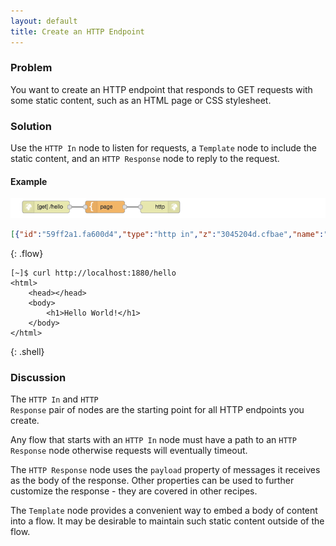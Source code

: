 ```yaml
---
layout: default
title: Create an HTTP Endpoint
---
```


### Problem

You want to create an HTTP endpoint that responds to GET requests with some static
content, such as an HTML page or CSS stylesheet.

### Solution

Use the <code class="node">HTTP In</code> node to listen for requests, a
<code class="node">Template</code> node to include the static content, and an
<code class="node">HTTP Response</code> node to reply to the request.

#### Example

![](/images/http/http-flow-001.png)

~~~json
[{"id":"59ff2a1.fa600d4","type":"http in","z":"3045204d.cfbae","name":"","url":"/hello","method":"get","swaggerDoc":"","x":100,"y":80,"wires":[["54c1e70d.ab3e18"]]},{"id":"54c1e70d.ab3e18","type":"template","z":"3045204d.cfbae","name":"page","field":"payload","fieldType":"msg","format":"handlebars","syntax":"mustache","template":"<html>\n    <head></head>\n    <body>\n        <h1>Hello World!</h1>\n    </body>\n</html>","x":250,"y":80,"wires":[["266c286f.d993d8"]]},{"id":"266c286f.d993d8","type":"http response","z":"3045204d.cfbae","name":"","x":390,"y":80,"wires":[]}]
~~~
{: .flow}

~~~text
[~]$ curl http://localhost:1880/hello
<html>
    <head></head>
    <body>
        <h1>Hello World!</h1>
    </body>
</html>
~~~
{: .shell}

### Discussion

The <code class="node">HTTP In</code> and <code class="node">HTTP Response</code>
pair of nodes are the starting point for all HTTP endpoints you create.

Any flow that starts with an <code class="node">HTTP In</code> node must have a
path to an <code class="node">HTTP Response</code> node otherwise requests will
eventually timeout.

The <code class="node">HTTP Response</code> node uses the `payload` property of
messages it receives as the body of the response. Other properties can be used to
further customize the response - they are covered in other recipes.

The <code class="node">Template</code> node provides a convenient way to embed
a body of content into a flow. It may be desirable to maintain such static content
outside of the flow.
